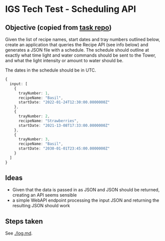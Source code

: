 # IGS Tech Test - Scheduling API

## Objective (copied from [task repo](https://github.com/intelligent-growth-solutions/tech-test-software-engineer))

Given the list of recipe names, start dates and tray numbers outlined below, create an application that queries the Recipe API (see info below) and generates a JSON file with a schedule. The schedule should outline at exactly what time light and water commands should be sent to the Tower, and what the light intensity or amount to water should be.

The dates in the schedule should be in UTC.

```typescript
{
  input: [
    {
      trayNumber: 1,
      recipeName: "Basil",
      startDate: "2022-01-24T12:30:00.0000000Z"
    },
    {
      trayNumber: 2,
      recipeName: "Strawberries",
      startDate: "2021-13-08T17:33:00.0000000Z"
    },
    {
      trayNumber: 3,
      recipeName: "Basil",
      startDate: "2030-01-01T23:45:00.0000000Z"
    }
  ]
}
```

## Ideas
* Given that the data is passed in as JSON and JSON should be returned, creating an API seems sensible
* a simple WebAPI endpoint processing the input JSON and returning the resulting JSON should work

## Steps taken
See [./log.md](./log.md).
